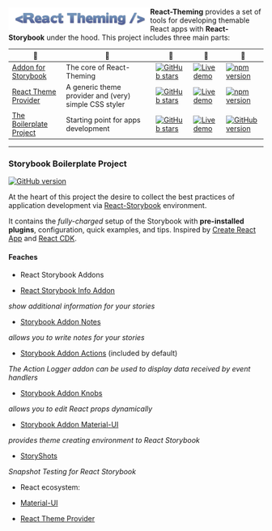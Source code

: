 
[<img src="doc/logo-small.png" align="left" class="logo" width="280"/>](https://github.com/sm-react/react-theming) 
 
**React-Theming** provides a set of tools for developing themable React apps with **React-Storybook** under the hood. This project includes three main parts:

 :small_blue_diamond: | :small_blue_diamond:  |  :small_blue_diamond:  | :small_blue_diamond:  |  :small_blue_diamond:  
------ | ----- | ------ | ---- | ----
[Addon for Storybook](https://github.com/sm-react/storybook-addon-material-ui) | The core of React-Theming | [![GitHub stars](https://img.shields.io/github/stars/sm-react/storybook-addon-material-ui.svg?style=social&label=Star)](https://github.com/sm-react/storybook-addon-material-ui) | [![Live demo](https://img.shields.io/badge/Live%20Demo-%20Storybook-brightgreen.svg)](https://sm-react.github.io/storybook-addon-material-ui) | [![npm version](https://badge.fury.io/js/storybook-addon-material-ui.svg)](https://badge.fury.io/js/storybook-addon-material-ui) 
[React Theme Provider](https://github.com/sm-react/react-theme-provider) | A generic theme provider and (very) simple CSS styler |  [![GitHub stars](https://img.shields.io/github/stars/sm-react/react-theme-provider.svg?style=social&label=Star)](https://github.com/sm-react/react-theme-provider) | [![Live demo](https://img.shields.io/badge/Live%20Demo-%20Storybook-brightgreen.svg)](https://sm-react.github.io/react-theme-provider) | [![npm version](https://badge.fury.io/js/react-theme-provider.svg)](https://badge.fury.io/js/react-theme-provider)  
[The Boilerplate Project](https://github.com/UsulPro/myjunkstaff/blob/master/docs/readme.md#boilerplate-project) | Starting point for apps development | [![GitHub stars](https://img.shields.io/github/stars/sm-react/react-theming.svg?style=social&label=Star)](https://github.com/sm-react/react-theming) | [![Live demo](https://img.shields.io/badge/Live%20Demo-%20Storybook-brightgreen.svg)](https://sm-react.github.io/react-theming) | [![GitHub version](https://badge.fury.io/gh/sm-react%2Freact-theming.svg)](https://badge.fury.io/gh/sm-react%2Freact-theming)

---

### Storybook Boilerplate Project

[![GitHub version](https://badge.fury.io/gh/sm-react%2Freact-theming.svg)](https://badge.fury.io/gh/sm-react%2Freact-theming)


At the heart of this project the desire to collect the best practices of application development via [React-Storybook](https://github.com/storybooks/react-storybook) environment.

It contains the *fully-charged* setup of the Storybook with **pre-installed plugins**, configuration, quick examples, and tips. Inspired by [Create React App](https://github.com/facebookincubator/create-react-app) and [React CDK](https://github.com/kadirahq/react-cdk).

#### Feaches

- React Storybook Addons

 - [React Storybook Info Addon](https://github.com/storybooks/react-storybook-addon-info)

*show additional information for your stories*

 - [Storybook Addon Notes](https://github.com/storybooks/storybook-addon-notes)

*allows you to write notes for your stories*

 - [Storybook Addon Actions](https://github.com/storybooks/storybook-addon-actions) (included by default)

*The Action Logger addon can be used to display data received by event handlers*

 - [Storybook Addon Knobs ](https://github.com/storybooks/storybook-addon-knobs)

*allows you to edit React props dynamically*

 - [Storybook Addon Material-UI](https://github.com/sm-react/storybook-addon-material-ui)

*provides theme creating environment to React Storybook*

- [StoryShots](https://github.com/storybooks/storyshots)

*Snapshot Testing for React Storybook*

- React ecosystem:

 - [Material-UI](http://www.material-ui.com/#/)
 
 - [React Theme Provider](https://github.com/sm-react/react-theme-provider)

 





